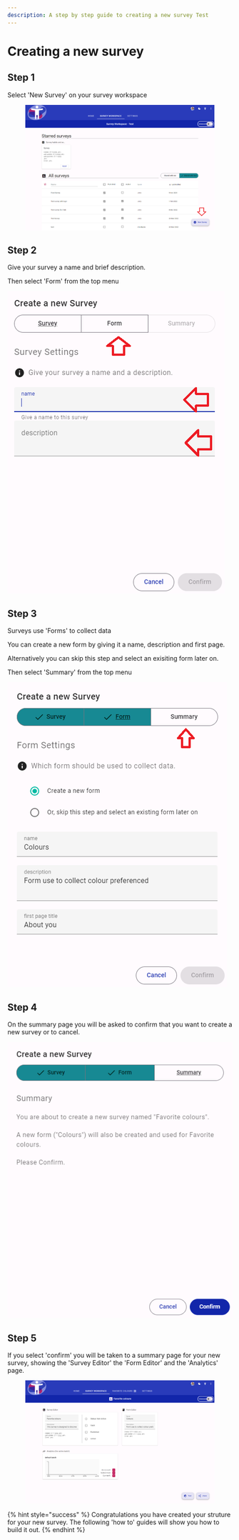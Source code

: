 ```yaml
---
description: A step by step guide to creating a new survey Test
---
```


# Creating a new survey

## Step 1

Select 'New Survey' on your survey workspace

<figure><img src="../../.gitbook/assets/image (21).png" alt=""><figcaption></figcaption></figure>

## Step 2

Give your survey a name and brief description.

Then select 'Form' from the top menu

![](<../../.gitbook/assets/image (7) (1) (1).png>)

## Step 3

Surveys use 'Forms' to collect data

You can create a new form by giving it a name, description and first page.

Alternatively you can skip this step and select an exisiting form later on.

Then select 'Summary' from the top menu

<img src="../../.gitbook/assets/image (8) (1).png" alt="" data-size="original">

## Step 4

On the summary page you will be asked to confirm that you want to create a new survey or to cancel.

<img src="../../.gitbook/assets/image (3) (2) (1).png" alt="" data-size="original">

## Step 5

If you select 'confirm' you will be taken to a summary page for your new survey, showing the 'Survey Editor' the 'Form Editor' and the 'Analytics' page.

<figure><img src="../../.gitbook/assets/image (2) (1) (1) (2).png" alt=""><figcaption></figcaption></figure>

{% hint style="success" %}
Congratulations you have created your struture for your new survey. The following 'how to' guides will show you how to build it out.
{% endhint %}
